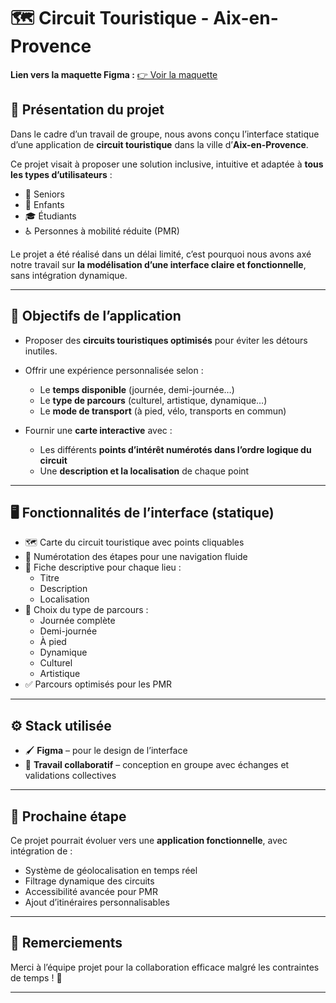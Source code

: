 # 🗺️ Circuit Touristique - Aix-en-Provence

**Lien vers la maquette Figma :** [👉 Voir la maquette](https://www.figma.com/proto/Gi9g98YJV9s1erSJUP5i7G/S105--%7C-BARBERIS---HELALI---MEKIDICHE---RATIANANAHARY---STEFANOVITCH---WATRIPONT--Copy-?node-id=2233-703&starting-point-node-id=89%3A83)

## 🎯 Présentation du projet

Dans le cadre d’un travail de groupe, nous avons conçu l’interface statique d’une application de **circuit touristique** dans la ville d’**Aix-en-Provence**.

Ce projet visait à proposer une solution inclusive, intuitive et adaptée à **tous les types d’utilisateurs** :
- 👵 Seniors
- 👶 Enfants
- 🎓 Étudiants
- ♿ Personnes à mobilité réduite (PMR)

Le projet a été réalisé dans un délai limité, c’est pourquoi nous avons axé notre travail sur **la modélisation d’une interface claire et fonctionnelle**, sans intégration dynamique.

---

## 🧭 Objectifs de l’application

- Proposer des **circuits touristiques optimisés** pour éviter les détours inutiles.
- Offrir une expérience personnalisée selon :
  - Le **temps disponible** (journée, demi-journée…)
  - Le **type de parcours** (culturel, artistique, dynamique…)
  - Le **mode de transport** (à pied, vélo, transports en commun)

- Fournir une **carte interactive** avec :
  - Les différents **points d’intérêt numérotés dans l’ordre logique du circuit**
  - Une **description et la localisation** de chaque point

---

## 🖥️ Fonctionnalités de l’interface (statique)

- 🗺️ Carte du circuit touristique avec points cliquables
- 🔢 Numérotation des étapes pour une navigation fluide
- 📍 Fiche descriptive pour chaque lieu :
  - Titre
  - Description
  - Localisation
- 🔁 Choix du type de parcours :
  - Journée complète
  - Demi-journée
  - À pied
  - Dynamique
  - Culturel
  - Artistique
- ✅ Parcours optimisés pour les PMR

---

## ⚙️ Stack utilisée

- 🖌️ **Figma** – pour le design de l’interface
- 💬 **Travail collaboratif** – conception en groupe avec échanges et validations collectives

---

## 📅 Prochaine étape

Ce projet pourrait évoluer vers une **application fonctionnelle**, avec intégration de :
- Système de géolocalisation en temps réel
- Filtrage dynamique des circuits
- Accessibilité avancée pour PMR
- Ajout d’itinéraires personnalisables

---

## 🤝 Remerciements

Merci à l’équipe projet pour la collaboration efficace malgré les contraintes de temps ! 🎉

---

